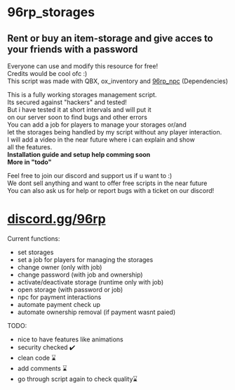 # 96rp_storages
<h2>Rent or buy an item-storage and give acces to your friends with a password</h2>
<p>
  Everyone can use and modify this resource for free!<br>
  Credits would be cool ofc :)<br>
  This script was made with QBX, ox_inventory and <a href="https://github.com/smirnoff647/96rp_npc">96rp_npc</a> (Dependencies)
</p>
<p>
  This is a fully working storages management script.<br>
  Its secured against "hackers" and tested!<br>
  But i have tested it at short intervals and will put it<br>
  on our server soon to find bugs and other errors<br>
  You can add a job for players to manage your storages or/and<br>
  let the storages being handled by my script without any player interaction.<br>
  I will add a video in the near future where i can explain and show<br>
  all the features.<br>
  <b>Installation guide and setup help comming soon<br>
  More in "todo"</b>
</p>
<p>
   Feel free to join our discord and support us if u want to :)<br>
   We dont sell anything and want to offer free scripts in the near future<br>
   You can also ask us for help or report bugs with a ticket on our discord!
</p>
<h1><a href="https://discord.gg/96rp">discord.gg/96rp</a></h1>
Current functions:
<ul>
   <li>set storages</li>
   <li>set a job for players for managing the storages</li>
   <li>change owner (only with job)</li>
   <li>change password (with job and ownership)</li>
   <li>activate/deactivate storage (runtime only with job)</li>
   <li>open storage (with password or job)</li>
   <li>npc for payment interactions</li>
   <li>automate payment check up</li>
   <li>automate ownership removal (if payment wasnt paied)</li>
</ul>

TODO:
<ul>
   <li>nice to have features like animations</li>
   <li>security checked ✔️</li>
   <li>clean code ⌛️</li>
   <li>add comments ⌛️</li>
   <li>go through script again to check quality⌛️</li>
</ul>
